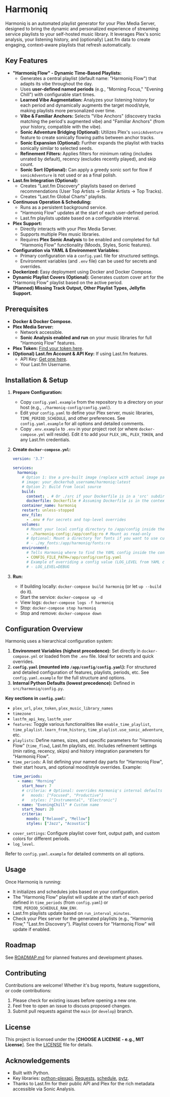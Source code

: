 # Harmoniq

<!-- Badges: Build Status, License, Docker Hub/GHCR pulls -->
<!-- [![GitHub Actions Workflow Status](https://img.shields.io/github/actions/workflow/status/wjbeckett/harmoniq/main.yml?branch=main)](https://github.com/wjbeckett/harmoniq/actions) -->
<!-- [![License: MIT](https://img.shields.io/badge/License-MIT-yellow.svg)](LICENSE) -->

Harmoniq is an automated playlist generator for your Plex Media Server, designed to bring the dynamic and personalized experience of streaming service playlists to your self-hosted music library. It leverages Plex's sonic analysis, your listening history, and (optionally) Last.fm data to create engaging, context-aware playlists that refresh automatically.

## Key Features

*   **"Harmoniq Flow" - Dynamic Time-Based Playlists:**
    *   Generates a central playlist (default name: "Harmoniq Flow") that adapts its vibe throughout the day.
    *   Uses **user-defined named periods** (e.g., "Morning Focus," "Evening Chill") with configurable start times.
    *   **Learned Vibe Augmentation:** Analyzes your listening history for each period and dynamically augments the target mood/style, making playlists more personalized over time.
    *   **Vibe & Familiar Anchors:** Selects "Vibe Anchors" (discovery tracks matching the period's augmented vibe) and "Familiar Anchors" (from your history, compatible with the vibe).
    *   **Sonic Adventure Bridging (Optional):** Utilizes Plex's `sonicAdventure` feature to create sonically flowing paths between anchor tracks.
    *   **Sonic Expansion (Optional):** Further expands the playlist with tracks sonically similar to selected seeds.
    *   **Refinement Filters:** Applies filters for minimum rating (includes unrated by default), recency (excludes recently played), and skip count.
    *   **Sonic Sort (Optional):** Can apply a greedy sonic sort for flow if `sonicAdventure` is not used or as a final polish.
*   **Last.fm Integration (Optional):**
    *   Creates "Last.fm Discovery" playlists based on derived recommendations (User Top Artists -> Similar Artists -> Top Tracks).
    *   Creates "Last.fm Global Charts" playlists.
*   **Continuous Operation & Scheduling:**
    *   Runs as a persistent background service.
    *   "Harmoniq Flow" updates at the start of each user-defined period.
    *   Last.fm playlists update based on a configurable interval.
*   **Plex Support:**
    *   Directly interacts with your Plex Media Server.
    *   Supports multiple Plex music libraries.
    *   Requires **Plex Sonic Analysis** to be enabled and completed for full "Harmoniq Flow" functionality (Moods, Styles, Sonic features).
*   **Configuration via YAML & Environment Variables:**
    *   Primary configuration via a `config.yaml` file for structured settings.
    *   Environment variables (and `.env` file) can be used for secrets and overrides.
*   **Dockerized:** Easy deployment using Docker and Docker Compose.
*   **Dynamic Playlist Covers (Optional):** Generates custom cover art for the "Harmoniq Flow" playlist based on the active period.
*   **(Planned) Missing Track Output, Other Playlist Types, Jellyfin Support.**

## Prerequisites

*   **Docker & Docker Compose.**
*   **Plex Media Server:**
    *   Network accessible.
    *   **Sonic Analysis enabled and run** on your music libraries for full "Harmoniq Flow" features.
*   **Plex Token:** [Find your token here](https://support.plex.tv/articles/204059436-finding-an-authentication-token-x-plex-token/).
*   **(Optional) Last.fm Account & API Key:** If using Last.fm features.
    *   API Key: [Get one here](https://www.last.fm/api/account/create).
    *   Your Last.fm Username.

## Installation & Setup

1.  **Prepare Configuration:**
    *   Copy `config.yaml.example` from the repository to a directory on your host (e.g., `./harmoniq-config/config.yaml`).
    *   Edit your `config.yaml` to define your Plex server, music libraries, `TIME_PERIOD_SCHEDULE`, and other preferences. See `config.yaml.example` for all options and detailed comments.
    *   Copy `.env.example` to `.env` in your project root (or where `docker-compose.yml` will reside). Edit it to add your `PLEX_URL`, `PLEX_TOKEN`, and any Last.fm credentials.

2.  **Create `docker-compose.yml`:**

    ```yaml
    version: '3.7'

    services:
      harmoniq:
        # Option 1: Use a pre-built image (replace with actual image path if published)
        # image: your_dockerhub_username/harmoniq:latest
        # Option 2: Build from local source
        build:
          context: . # Or ./src if your Dockerfile is in a 'src' subdirectory
          dockerfile: Dockerfile # Assuming Dockerfile is in the context path
        container_name: harmoniq
        restart: unless-stopped
        env_file:
          - .env # For secrets and top-level overrides
        volumes:
          # Mount your local config directory to /app/config inside the container
          - ./harmoniq-config:/app/config:ro # Mount as read-only
          # Optional: Mount a directory for fonts if you want to use custom fonts for covers
          # - ./my_fonts:/app/harmoniq/fonts:ro 
        environment:
          # Tells Harmoniq where to find the YAML config inside the container
          - CONFIG_FILE_PATH=/app/config/config.yaml
          # Example of overriding a config value (LOG_LEVEL from YAML could be overridden here)
          # - LOG_LEVEL=DEBUG 
    ```

3.  **Run:**
    *   If building locally: `docker-compose build harmoniq` (or let `up --build` do it).
    *   Start the service: `docker-compose up -d`
    *   View logs: `docker-compose logs -f harmoniq`
    *   Stop: `docker-compose stop harmoniq`
    *   Stop and remove: `docker-compose down`

## Configuration Overview

Harmoniq uses a hierarchical configuration system:
1.  **Environment Variables (highest precedence):** Set directly in `docker-compose.yml` or loaded from the `.env` file. Ideal for secrets and quick overrides.
2.  **`config.yaml` (mounted into `/app/config/config.yaml`):** For structured and detailed configuration of features, playlists, periods, etc. See `config.yaml.example` for the full structure and options.
3.  **Internal Python Defaults (lowest precedence):** Defined in `src/harmoniq/config.py`.

**Key sections in `config.yaml`:**

*   `plex_url`, `plex_token`, `plex_music_library_names`
*   `timezone`
*   `lastfm_api_key`, `lastfm_user`
*   `features`: Toggle various functionalities like `enable_time_playlist`, `time_playlist.learn_from_history`, `time_playlist.use_sonic_adventure`, etc.
*   `playlists`: Define names, sizes, and specific parameters for "Harmoniq Flow" (`time_flow`), Last.fm playlists, etc. Includes refinement settings (min rating, recency, skips) and history integration parameters for "Harmoniq Flow".
*   `time_periods`: A list defining your named day parts for "Harmoniq Flow", their start hours, and optional mood/style overrides. Example:
    ```yaml
    time_periods:
      - name: "Morning"
        start_hour: 7
        # criteria: # Optional: overrides Harmoniq's internal defaults for "Morning"
        #   moods: ["Focused", "Productive"]
        #   styles: ["Instrumental", "Electronic"]
      - name: "EveningChill" # Custom name
        start_hour: 20
        criteria:
          moods: ["Relaxed", "Mellow"]
          styles: ["Jazz", "Acoustic"]
    ```
*   `cover_settings`: Configure playlist cover font, output path, and custom colors for different periods.
*   `log_level`.

Refer to `config.yaml.example` for detailed comments on all options.

## Usage

Once Harmoniq is running:
*   It initializes and schedules jobs based on your configuration.
*   The "Harmoniq Flow" playlist will update at the start of each period defined in `time_periods` (from `config.yaml`) or `TIME_PERIOD_SCHEDULE_RAW_ENV`.
*   Last.fm playlists update based on `run_interval_minutes`.
*   Check your Plex server for the generated playlists (e.g., "Harmoniq Flow," "Last.fm Discovery"). Playlist covers for "Harmoniq Flow" will update if enabled.

## Roadmap

See [ROADMAP.md](ROADMAP.md) for planned features and development phases.

## Contributing

Contributions are welcome! Whether it's bug reports, feature suggestions, or code contributions:

1.  Please check for existing issues before opening a new one.
2.  Feel free to open an issue to discuss proposed changes.
3.  Submit pull requests against the `main` (or `develop`) branch.

## License

This project is licensed under the [**CHOOSE A LICENSE - e.g., MIT License**]. See the [LICENSE](LICENSE) file for details.

## Acknowledgements

*   Built with Python.
*   Key libraries: [python-plexapi](https://github.com/pkkid/python-plexapi), [Requests](https://requests.readthedocs.io/en/latest/), [schedule](https://schedule.readthedocs.io/en/stable/), [pytz](https://pythonhosted.org/pytz/).
*   Thanks to Last.fm for their public API and Plex for the rich metadata accessible via Sonic Analysis.